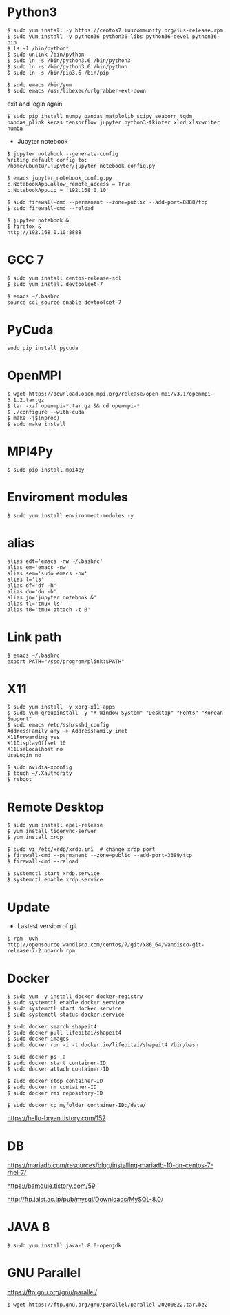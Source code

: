 # Python3
```
$ sudo yum install -y https://centos7.iuscommunity.org/ius-release.rpm
$ sudo yum install -y python36 python36-libs python36-devel python36-pip
$ ls -l /bin/python*
$ sudo unlink /bin/python
$ sudo ln -s /bin/python3.6 /bin/python3
$ sudo ln -s /bin/python3.6 /bin/python
$ sudo ln -s /bin/pip3.6 /bin/pip

$ sudo emacs /bin/yum
$ sudo emacs /usr/libexec/urlgrabber-ext-down
```
exit and login again
```
$ sudo pip install numpy pandas matplolib scipy seaborn tqdm pandas_plink keras tensorflow jupyter python3-tkinter xlrd xlsxwriter numba
```
- Jupyter notebook
```
$ jupyter notebook --generate-config
Writing default config to: /home/ubuntu/.jupyter/jupyter_notebook_config.py

$ emacs jupyter_notebook_config.py
c.NotebookApp.allow_remote_access = True
c.NotebookApp.ip = '192.168.0.10'

$ sudo firewall-cmd --permanent --zone=public --add-port=8888/tcp
$ sudo firewall-cmd --reload

$ jupyter notebook &
$ firefox &
http://192.168.0.10:8888
```


# GCC 7
```
$ sudo yum install centos-release-scl
$ sudo yum install devtoolset-7

$ emacs ~/.bashrc
source scl_source enable devtoolset-7
```

# PyCuda
```
sudo pip install pycuda
```
# OpenMPI
```
$ wget https://download.open-mpi.org/release/open-mpi/v3.1/openmpi-3.1.2.tar.gz
$ tar -xzf openmpi-*.tar.gz && cd openmpi-*
$ ./configure --with-cuda
$ make -j$(nproc) 
$ sudo make install
```

# MPI4Py
```
$ sudo pip install mpi4py
```

# Enviroment modules
```
$ sudo yum install environment-modules -y
```

# alias
```
alias edt='emacs -nw ~/.bashrc'
alias em='emacs -nw'
alias sem='sudo emacs -nw'
alias l='ls'
alias df='df -h'
alias du='du -h'
alias jn='jupyter notebook &'
alias tl='tmux ls'
alias t0='tmux attach -t 0'
```

# Link path
```
$ emacs ~/.bashrc
export PATH="/ssd/program/plink:$PATH"
```

# X11
```
$ sudo yum install -y xorg-x11-apps
$ sudo yum groupinstall -y "X Window System" "Desktop" "Fonts" "Korean Support"
$ sudo emacs /etc/ssh/sshd_config
AddressFamily any -> AddressFamily inet
X11Forwarding yes
X11DisplayOffset 10
X11UseLocalhost no
UseLogin no

$ sudo nvidia-xconfig
$ touch ~/.Xauthority
$ reboot
```

# Remote Desktop
```
$ sudo yum install epel-release
$ yum install tigervnc-server
$ yum install xrdp

$ sudo vi /etc/xrdp/xrdp.ini  # change xrdp port
$ firewall-cmd --permanent --zone=public --add-port=3389/tcp
$ firewall-cmd --reload

$ systemctl start xrdp.service
$ systemctl enable xrdp.service
```

# Update
- Lastest version of git
```
$ rpm -Uvh http://opensource.wandisco.com/centos/7/git/x86_64/wandisco-git-release-7-2.noarch.rpm
```

# Docker
```
$ sudo yum -y install docker docker-registry
$ sudo systemctl enable docker.service
$ sudo systemctl start docker.service
$ sudo systemctl status docker.service

$ sudo docker search shapeit4
$ sudo docker pull lifebitai/shapeit4
$ sudo docker images
$ sudo docker run -i -t docker.io/lifebitai/shapeit4 /bin/bash

$ sudo docker ps -a
$ sudo docker start container-ID
$ sudo docker attach container-ID

$ sudo docker stop container-ID
$ sudo docker rm container-ID
$ sudo docker rmi repository-ID

$ sudo docker cp myfolder container-ID:/data/

```
<https://hello-bryan.tistory.com/152>

# DB
<https://mariadb.com/resources/blog/installing-mariadb-10-on-centos-7-rhel-7/>

<https://bamdule.tistory.com/59>

<http://ftp.jaist.ac.jp/pub/mysql/Downloads/MySQL-8.0/>

# JAVA 8
```
$ sudo yum install java-1.8.0-openjdk
```

# GNU Parallel
https://ftp.gnu.org/gnu/parallel/
```
$ wget https://ftp.gnu.org/gnu/parallel/parallel-20200822.tar.bz2
```
